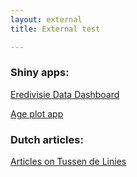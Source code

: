 ```yaml
---
layout: external
title: External test

---
```


### Shiny apps:

<a href="http://tussendelinies.nl/data-dashboard">Eredivisie Data Dashboard</a>

<a href="http://shinynew.robinkoetsier.nl/AppTwo">Age plot app</a>

### Dutch articles:

<a href="http://tussendelinies.nl/profile/robin">Articles on Tussen de Linies</a>
